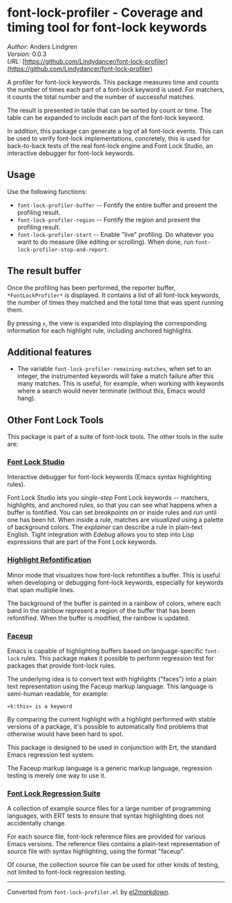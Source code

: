 # font-lock-profiler - Coverage and timing tool for font-lock keywords

*Author:* Anders Lindgren<br>
*Version:* 0.0.3<br>
*URL:* [https://github.com/Lindydancer/font-lock-profiler](https://github.com/Lindydancer/font-lock-profiler)<br>

A profiler for font-lock keywords.  This package measures time and
counts the number of times each part of a font-lock keyword is
used.  For matchers, it counts the total number and the number of
successful matches.

The result is presented in table that can be sorted by count or
time.  The table can be expanded to include each part of the
font-lock keyword.

In addition, this package can generate a log of all font-lock
events.  This can be used to verify font-lock implementations,
concretely, this is used for back-to-back tests of the real
font-lock engine and Font Lock Studio, an interactive debugger for
font-lock keywords.

## Usage

Use the following functions:

- `font-lock-profiler-buffer` -- Fontify the entire buffer and
  present the profiling result.
- `font-lock-profiler-region` -- Fontify the region and present the
  profiling result.
- `font-lock-profiler-start` -- Enable "live" profiling.  Do
  whatever you want to do measure (like editing or scrolling).  When
  done, run `font-lock-profiler-stop-and-report`.

## The result buffer

Once the profiling has been performed, the reporter buffer,
`*FontLockProfiler*` is displayed.  It contains a list of all
font-lock keywords, the number of times they matched and the total
time that was spent running them.

By pressing `x`, the view is expanded into displaying the
corresponding information for each highlight rule, including
anchored highlights.

## Additional features

- The variable `font-lock-profiler-remaining-matches`, when set to
  an integer, the instrumented keywords will fake a match failure
  after this many matches.  This is useful, for example, when
  working with keywords where a search would never terminate
  (without this, Emacs would hang).

## Other Font Lock Tools

This package is part of a suite of font-lock tools.  The other
tools in the suite are:

### [Font Lock Studio](https://github.com/Lindydancer/font-lock-studio)

Interactive debugger for font-lock keywords (Emacs syntax
highlighting rules).

Font Lock Studio lets you *single-step* Font Lock keywords --
matchers, highlights, and anchored rules, so that you can see what
happens when a buffer is fontified.  You can set *breakpoints* on or
inside rules and *run* until one has been hit.  When inside a rule,
matches are *visualized* using a palette of background colors.  The
*explainer* can describe a rule in plain-text English.  Tight
integration with *Edebug* allows you to step into Lisp expressions
that are part of the Font Lock keywords.

### [Highlight Refontification](https://github.com/Lindydancer/highlight-refontification)

Minor mode that visualizes how font-lock refontifies a buffer.
This is useful when developing or debugging font-lock keywords,
especially for keywords that span multiple lines.

The background of the buffer is painted in a rainbow of colors,
where each band in the rainbow represent a region of the buffer
that has been refontified.  When the buffer is modified, the
rainbow is updated.

### [Faceup](https://github.com/Lindydancer/faceup)

Emacs is capable of highlighting buffers based on language-specific
`font-lock` rules.  This package makes it possible to perform
regression test for packages that provide font-lock rules.

The underlying idea is to convert text with highlights ("faces")
into a plain text representation using the Faceup markup
language.  This language is semi-human readable, for example:

    «k:this» is a keyword

By comparing the current highlight with a highlight performed with
stable versions of a package, it's possible to automatically find
problems that otherwise would have been hard to spot.

This package is designed to be used in conjunction with Ert, the
standard Emacs regression test system.

The Faceup markup language is a generic markup language, regression
testing is merely one way to use it.

### [Font Lock Regression Suite](https://github.com/Lindydancer/font-lock-regression-suite)

A collection of example source files for a large number of
programming languages, with ERT tests to ensure that syntax
highlighting does not accidentally change.

For each source file, font-lock reference files are provided for
various Emacs versions.  The reference files contains a plain-text
representation of source file with syntax highlighting, using the
format "faceup".

Of course, the collection source file can be used for other kinds
of testing, not limited to font-lock regression testing.


---
Converted from `font-lock-profiler.el` by [*el2markdown*](https://github.com/Lindydancer/el2markdown).
